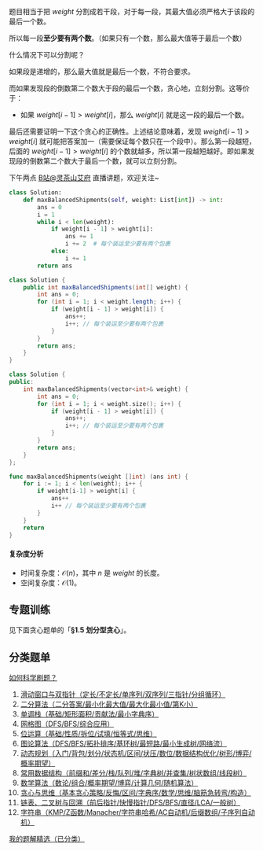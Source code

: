 题目相当于把 $\textit{weight}$ 分割成若干段，对于每一段，其最大值必须严格大于该段的最后一个数。

所以每一段**至少要有两个数**。（如果只有一个数，那么最大值等于最后一个数）

什么情况下可以分割呢？

如果段是递增的，那么最大值就是最后一个数，不符合要求。

而如果发现段的倒数第二个数大于段的最后一个数，贪心地，立刻分割。这等价于：

- 如果 $\textit{weight}[i-1] > \textit{weight}[i]$，那么 $\textit{weight}[i]$ 就是这一段的最后一个数。

最后还需要证明一下这个贪心的正确性。上述结论意味着，发现 $\textit{weight}[i-1] > \textit{weight}[i]$ 就可能把答案加一（需要保证每个数只在一个段中）。那么第一段越短，后面的 $\textit{weight}[i-1] > \textit{weight}[i]$ 的个数就越多，所以第一段越短越好。即如果发现段的倒数第二个数大于最后一个数，就可以立刻分割。

下午两点 [B站@灵茶山艾府](https://space.bilibili.com/206214) 直播讲题，欢迎关注~

```py [sol-Python3]
class Solution:
    def maxBalancedShipments(self, weight: List[int]) -> int:
        ans = 0
        i = 1
        while i < len(weight):
            if weight[i - 1] > weight[i]:
                ans += 1
                i += 2  # 每个装运至少要有两个包裹
            else:
                i += 1
        return ans
```

```java [sol-Java]
class Solution {
    public int maxBalancedShipments(int[] weight) {
        int ans = 0;
        for (int i = 1; i < weight.length; i++) {
            if (weight[i - 1] > weight[i]) {
                ans++;
                i++; // 每个装运至少要有两个包裹
            }
        }
        return ans;
    }
}
```

```cpp [sol-C++]
class Solution {
public:
    int maxBalancedShipments(vector<int>& weight) {
        int ans = 0;
        for (int i = 1; i < weight.size(); i++) {
            if (weight[i - 1] > weight[i]) {
                ans++;
                i++; // 每个装运至少要有两个包裹
            }
        }
        return ans;
    }
};
```

```go [sol-Go]
func maxBalancedShipments(weight []int) (ans int) {
	for i := 1; i < len(weight); i++ {
		if weight[i-1] > weight[i] {
			ans++
			i++ // 每个装运至少要有两个包裹
		}
	}
	return
}
```

#### 复杂度分析

- 时间复杂度：$\mathcal{O}(n)$，其中 $n$ 是 $\textit{weight}$ 的长度。
- 空间复杂度：$\mathcal{O}(1)$。

## 专题训练

见下面贪心题单的「**§1.5 划分型贪心**」。

## 分类题单

[如何科学刷题？](https://leetcode.cn/circle/discuss/RvFUtj/)

1. [滑动窗口与双指针（定长/不定长/单序列/双序列/三指针/分组循环）](https://leetcode.cn/circle/discuss/0viNMK/)
2. [二分算法（二分答案/最小化最大值/最大化最小值/第K小）](https://leetcode.cn/circle/discuss/SqopEo/)
3. [单调栈（基础/矩形面积/贡献法/最小字典序）](https://leetcode.cn/circle/discuss/9oZFK9/)
4. [网格图（DFS/BFS/综合应用）](https://leetcode.cn/circle/discuss/YiXPXW/)
5. [位运算（基础/性质/拆位/试填/恒等式/思维）](https://leetcode.cn/circle/discuss/dHn9Vk/)
6. [图论算法（DFS/BFS/拓扑排序/基环树/最短路/最小生成树/网络流）](https://leetcode.cn/circle/discuss/01LUak/)
7. [动态规划（入门/背包/划分/状态机/区间/状压/数位/数据结构优化/树形/博弈/概率期望）](https://leetcode.cn/circle/discuss/tXLS3i/)
8. [常用数据结构（前缀和/差分/栈/队列/堆/字典树/并查集/树状数组/线段树）](https://leetcode.cn/circle/discuss/mOr1u6/)
9. [数学算法（数论/组合/概率期望/博弈/计算几何/随机算法）](https://leetcode.cn/circle/discuss/IYT3ss/)
10. [贪心与思维（基本贪心策略/反悔/区间/字典序/数学/思维/脑筋急转弯/构造）](https://leetcode.cn/circle/discuss/g6KTKL/)
11. [链表、二叉树与回溯（前后指针/快慢指针/DFS/BFS/直径/LCA/一般树）](https://leetcode.cn/circle/discuss/K0n2gO/)
12. [字符串（KMP/Z函数/Manacher/字符串哈希/AC自动机/后缀数组/子序列自动机）](https://leetcode.cn/circle/discuss/SJFwQI/)

[我的题解精选（已分类）](https://github.com/EndlessCheng/codeforces-go/blob/master/leetcode/SOLUTIONS.md)
